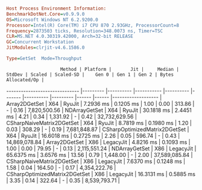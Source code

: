```ini

Host Process Environment Information:
BenchmarkDotNet.Core=v0.9.9.0
OS=Microsoft Windows NT 6.2.9200.0
Processor=Intel(R) Core(TM) i7 CPU 870 2.93GHz, ProcessorCount=8
Frequency=2873503 ticks, Resolution=348.0073 ns, Timer=TSC
CLR=MS.NET 4.0.30319.42000, Arch=32-bit RELEASE
GC=Concurrent Workstation
JitModules=clrjit-v4.6.1586.0

Type=GetSet  Mode=Throughput  

```
                        Method | Platform |       Jit |     Median |    StdDev | Scaled | Scaled-SD |    Gen 0 | Gen 1 | Gen 2 | Bytes Allocated/Op |
------------------------------ |--------- |---------- |----------- |---------- |------- |---------- |--------- |------ |------ |------------------- |
                 Array2DGetSet |      X64 |    RyuJit |  7.2936 ms | 0.1205 ms |   1.00 |      0.00 |   313.86 |     - |  0.16 |       7,820,500.56 |
                 NDArrayGetSet |      X64 |    RyuJit | 30.1818 ms | 2.4451 ms |   4.21 |      0.34 | 1,331.92 |     - |  0.42 |      32,732,629.56 |
     CSharpNaiveMatrix2DGetSet |      X64 |    RyuJit |  8.7819 ms | 0.1980 ms |   1.20 |      0.03 |   308.29 |     - |  0.19 |       7,681,848.87 |
 CSharpOptimizedMatrix2DGetSet |      X64 |    RyuJit | 16.6018 ms | 0.2725 ms |   2.26 |      0.05 |   596.74 |     - |  0.43 |      14,869,078.84 |
                 Array2DGetSet |      X86 | LegacyJit |  4.8216 ms | 0.1093 ms |   1.00 |      0.00 |    79.95 |     - |  0.13 |       2,115,551.24 |
                 NDArrayGetSet |      X86 | LegacyJit | 65.6375 ms | 3.6576 ms |  13.56 |      0.79 | 1,448.00 |     - |  2.00 |      37,589,085.84 |
     CSharpNaiveMatrix2DGetSet |      X86 | LegacyJit |  7.6370 ms | 0.1248 ms |   1.58 |      0.04 |   164.50 |     - |  0.17 |       4,354,222.76 |
 CSharpOptimizedMatrix2DGetSet |      X86 | LegacyJit | 16.3131 ms | 0.5885 ms |   3.35 |      0.14 |   322.64 |     - |  0.35 |       8,539,793.71 |
